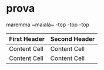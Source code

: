 # prova
maremma ~maiala~
-top
-top
-top

| First Header  | Second Header |
| ------------- | ------------- |
| Content Cell  | Content Cell  |
| Content Cell  | Content Cell  |
